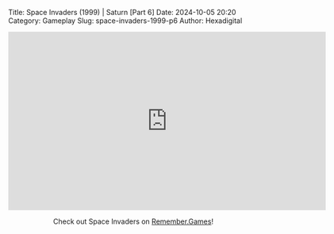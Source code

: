 Title: Space Invaders (1999) | Saturn [Part 6]
Date: 2024-10-05 20:20
Category: Gameplay
Slug: space-invaders-1999-p6
Author: Hexadigital

<center><iframe src="https://www.youtube.com/embed/W06bSgfPTLg?feature=oembed" allow="accelerometer; autoplay; encrypted-media; gyroscope; picture-in-picture" width="640" height="360" frameborder="0"></iframe>

Check out Space Invaders on [Remember.Games](https://remember.games/game/8435/space-invaders/)!</center>